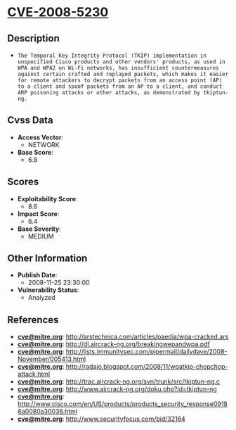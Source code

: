 
# [CVE-2008-5230](http://arstechnica.com/articles/paedia/wpa-cracked.ars)

## Description

- `The Temporal Key Integrity Protocol (TKIP) implementation in unspecified Cisco products and other vendors' products, as used in WPA and WPA2 on Wi-Fi networks, has insufficient countermeasures against certain crafted and replayed packets, which makes it easier for remote attackers to decrypt packets from an access point (AP) to a client and spoof packets from an AP to a client, and conduct ARP poisoning attacks or other attacks, as demonstrated by tkiptun-ng.`

## Cvss Data

- **Access Vector**:
  - NETWORK
- **Base Score**:
  - 6.8

## Scores

- **Exploitability Score**:
  - 8.6
- **Impact Score**:
  - 6.4
- **Base Severity**:
  - MEDIUM

## Other Information

- **Publish Date**:
  - 2008-11-25 23:30:00
- **Vulnerability Status**:
  - Analyzed

## References

- **cve@mitre.org**: http://arstechnica.com/articles/paedia/wpa-cracked.ars
- **cve@mitre.org**: http://dl.aircrack-ng.org/breakingwepandwpa.pdf
- **cve@mitre.org**: http://lists.immunitysec.com/pipermail/dailydave/2008-November/005413.html
- **cve@mitre.org**: http://radajo.blogspot.com/2008/11/wpatkip-chopchop-attack.html
- **cve@mitre.org**: http://trac.aircrack-ng.org/svn/trunk/src/tkiptun-ng.c
- **cve@mitre.org**: http://www.aircrack-ng.org/doku.php?id=tkiptun-ng
- **cve@mitre.org**: http://www.cisco.com/en/US/products/products_security_response09186a0080a30036.html
- **cve@mitre.org**: http://www.securityfocus.com/bid/32164

